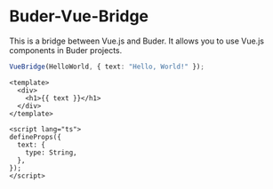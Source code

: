 # Buder-Vue-Bridge

This is a bridge between Vue.js and Buder. It allows you to use Vue.js components in Buder projects.

```typescript
VueBridge(HelloWorld, { text: "Hello, World!" });
```

```vue
<template>
  <div>
    <h1>{{ text }}</h1>
  </div>
</template>

<script lang="ts">
defineProps({
  text: {
    type: String,
  },
});
</script>
```
